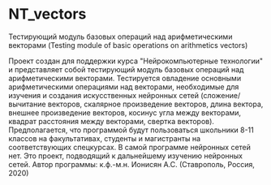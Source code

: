 # NT_vectors
Тестирующий модуль базовых операций над арифметическими векторами (Testing module of basic operations on arithmetics vectors)

Проект создан для поддержки курса "Нейрокомпьютерные технологии" и представляет собой тестирующий модуль базовых операций над арифметическими векторами.
Тестируется овладение основными арифметическими операциями над векторами, необходимые для изучения и создания искусственных нейронных сетей (сложение/вычитание векторов, скалярное произведение векторов, длина вектора, внешнее произведение векторов, косинус угла между векторами, квадрат расстояния между векторами, свертка векторов).
Предполагается, что программой будут пользоваться школьники 8-11 классов на факультативах, студенты и магистранты на соответствующих спецкурсах.
В самой программе нейронных сетей нет. Это проект, подводящий к дальнейшему изучению нейронных сетей.
Автор программы: к.ф.-м.н. Ионисян А.С. (Ставрополь, Россия, 2020)
